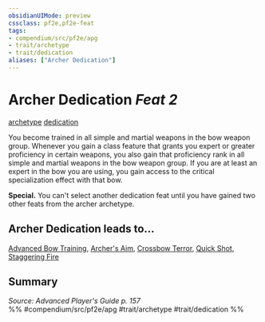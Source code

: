 ```yaml
---
obsidianUIMode: preview
cssclass: pf2e,pf2e-feat
tags:
- compendium/src/pf2e/apg
- trait/archetype
- trait/dedication
aliases: ["Archer Dedication"]
---
```

# Archer Dedication  *Feat 2*  
[archetype](../../rules/traits/archetype.md)  [dedication](../../rules/traits/dedication.md)  


You become trained in all simple and martial weapons in the bow weapon group. Whenever you gain a class feature that grants you expert or greater proficiency in certain weapons, you also gain that proficiency rank in all simple and martial weapons in the bow weapon group. If you are at least an expert in the bow you are using, you gain access to the critical specialization effect with that bow.

**Special.** You can't select another dedication feat until you have gained two other feats from the archer archetype.

## Archer Dedication leads to...

[Advanced Bow Training](advanced-bow-training-apg.md), [Archer's Aim](archers-aim-apg.md), [Crossbow Terror](crossbow-terror-apg.md), [Quick Shot](quick-shot-apg.md), [Staggering Fire](staggering-fire-lokl.md)

## Summary

*Source: Advanced Player's Guide p. 157*  
%% #compendium/src/pf2e/apg #trait/archetype #trait/dedication %%